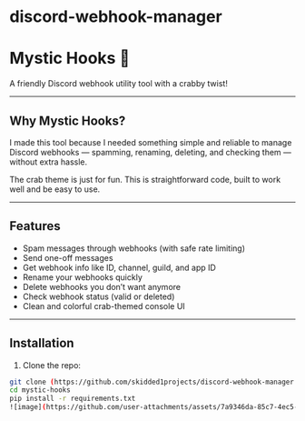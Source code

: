 # discord-webhook-manager
# Mystic Hooks 🦀

A friendly Discord webhook utility tool with a crabby twist!

---

## Why Mystic Hooks?

I made this tool because I needed something simple and reliable to manage Discord webhooks — spamming, renaming, deleting, and checking them — without extra hassle.

The crab theme is just for fun. This is straightforward code, built to work well and be easy to use.

---

## Features

- Spam messages through webhooks (with safe rate limiting)  
- Send one-off messages  
- Get webhook info like ID, channel, guild, and app ID  
- Rename your webhooks quickly  
- Delete webhooks you don’t want anymore  
- Check webhook status (valid or deleted)  
- Clean and colorful crab-themed console UI  

---

## Installation

1. Clone the repo:

```bash
git clone (https://github.com/skidded1projects/discord-webhook-manager.git)
cd mystic-hooks
pip install -r requirements.txt
![image](https://github.com/user-attachments/assets/7a9346da-85c7-4ec5-b5c6-c983954cab52)

